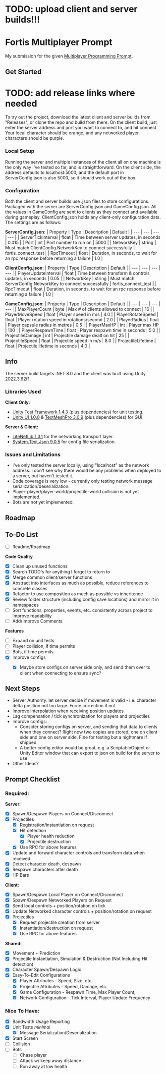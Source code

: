 # TODO: upload client and server builds!!!
# Fortis Multiplayer Prompt
My submission for the given [Multiplayer Programming Prompt](docs/prompt.md).

## Get Started
# TODO: add release links where needed
To try out the project, download the latest client and server builds from "Releases", or clone the repo and build from there. 
On the client build, just enter the server address and port you want to connect to, and hit connect. Your local character should be orange, and any networked player characters should be purple.
### Local Setup
Running the server and multiple instances of the client all on one machine is the only way I've tested so far, and is straightforward. On the client side, the address defaults to localhost:5000, and the default port in ServerConfig.json is also 5000, so it should work out of the box.
### Configuration
Both the client and server builds use .json files to store configurations. Packaged with the server are ServerConfig.json and GameConfig.json. All the values in GameConfig are sent to clients as they connect and available during gameplay. ClientConfig.json holds any client-only configuration data. The settings are as follows:

**ServerConfig.json:**
| Property | Type | Description | Default |
| --- | --- | --- | --- |
| ServerTickInterval | float | Time between server updates, in seconds | 0.015 |
| Port | int | Port number to run on | 5000 |
| NetworkKey | string | Must match ClientConfig.NetworkKey to connect successfully | fortis_connect_test |
| RpcTimeout | float | Duration, in seconds, to wait for an rpc response before returning a failure | 1.0 |

**ClientConfig.json:**
| Property | Type | Description | Default |
| --- | --- | --- | --- |
| PlayerUpdateInterval | float | Time between transform & controls updates, in seconds | 0.05 |
| NetworkKey | string | Must match ServerConfig.NetworkKey to connect successfully | fortis_connect_test |
| RpcTimeout | float | Duration, in seconds, to wait for an rpc response before returning a failure | 1.0 |

**GameConfig.json:**
| Property | Type | Description | Default |
| --- | --- | --- | --- |
| MaxPlayerCount | byte | Max # of clients allowed to connect | 16 |
| PlayerMoveSpeed | float | Player speed in m/s | 4.0 |
| PlayerRotateSpeed | float | Player rotation speed in rotations/second | 2.0 |
| PlayerRadius | float | Player capsule radius in metres | 0.5 |
| PlayerMaxHP | int | Player max HP | 100 |
| PlayerRespawnTime | float | Player respawn time in seconds | 5.0 |
| ProjectileDamage | int | Projectile damage dealt on hit | 25 |
| ProjectileSpeed | float | Projectile speed in m/s | 8.0 |
| ProjectileLifetime | float | Projectile lifetime in seconds | 4.0 |

## Info
The server build targets .NET 8.0 and the client was built using Unity 2022.3.62f1.

### Libraries Used   
**Client Only:**
 - [Unity Test Framework 1.4.3](https://docs.unity3d.com/Packages/com.unity.test-framework@1.4) (plus dependencies) for unit testing.
 - [Unity UI 1.0.0](https://docs.unity3d.com/Packages/com.unity.ugui@1.0) & [TextMeshPro 3.0.9](https://docs.unity3d.com/Packages/com.unity.textmeshpro@3.0) (plus dependencies) for GUI.

**Server & Client:**
- [LiteNetLib 1.3.1](https://github.com/RevenantX/LiteNetLib/) for the networking transport layer.
- [System.Text.Json 9.0.5](https://learn.microsoft.com/en-ca/dotnet/api/system.text.json?view=net-8.0) for config file serialization.

### Issues and Limitations
- I've only tested the server locally, using "localhost" as the network address. I don't see why there would be any problems when deployed to a server, but haven't tested it.
- Code coverage is very low - currently only testing network message serialization/deserialization.
- Player-player/player-world/projectile-world collision is not yet implemented.
- Bots are not yet implemented.

## Roadmap

## To-Do List
- [ ] Readme/Roadmap

**Code Quality**
- [X] Clean up unused functions
- [X] Search TODO's for anything I forgot to return to
- [X] Merge common client/server functions
- [X] Abstract into interfaces as much as possible, reduce references to concrete classes
- [X] Refactor to use composition as much as possible vs inheritence
- [X] Review folder structure (including config save locations) and mirror it in namespaces
- [ ] Sort functions, properties, events, etc. consistently across project to improve readability
- [ ] Add/Improve Comments

**Features**
- [ ] Expand on unit tests
- [ ] Player collision, if time permits
- [ ] Bots, if time permits
- [X] Improve configs 
  - [X] Maybe store configs on server side only, and send them over to client when connecting to ensure sync?


## Next Steps
- Server Authority: let server decide if movement is valid - i.e. character delta position not too large. Force correction if not
- Improve interpolation when receiving position updates
- Lag compensation / tick synchronization for players and projectiles
- Improve configs:
  - Consider storing configs on server, and sending that data to clients when they connect? Right now two copies are stored, one on client side and one on server side. Fine for testing but a nightmare if shipped.
  - A better config editor would be great,  e.g. a ScriptableObject or Unity Editor window that can export to json on build for the server to use 
- Other Ideas?

## Prompt Checklist
### Required:

**Server:**
- [X] Spawn/Despawn Players on Connect/Disconnect
- [X] Projectiles
  - [X] Registration/instantiation on request
  - [X] Hit detection
    -[X] Player health reduction
    -[X] Projectile destruction
  - [X] Use RPC for above features
- [X] Update and forward character controls and transform data when received
- [X] Detect character death, despawn
- [X] Respawn characters after death
- [X] HP Bars
      
**Client:**
- [X] Spawn/Despawn Local Player on Connect/Disconnect
- [X] Spawn/Despawn Networked Players on Request
- [X] Send local controls + position/rotation on tick
- [X] Update Networked character controls + position/rotation on request
- [X] Projectiles
  - [X] Request projectile creation from server
  - [X] Instantiation/destruction on request
  - [X] Use RPC for above features
        
**Shared:**
- [X] Movement + Prediction
- [X] Projectile Instantiation, Simulation & Destruction (Not Including Hit detection)
- [X] Character Spawn/Despawn Logic
- [X] Easy-To-Edit Configurations
  - [X] Player Attributes - Speed, Size, etc.
  - [X] Projectile Attributes - Speed, Damage, etc.
  - [X] Game Configuration - Respawn Time, Max Player Count,
  - [X] Network Configuration - Tick Interval, Player Update Frequency

### Nice To Have:
- [X] Bandwidth Usage Reporting
- [X] Unit Tests _minimal_
  - [X] Message Serialization/Deserialization
- [X] Start Screen
- [ ] Collision
- [ ] Bots
  - [ ] Chase player
  - [ ] Attack w/ keep away distance
  - [ ] Run away at low health
